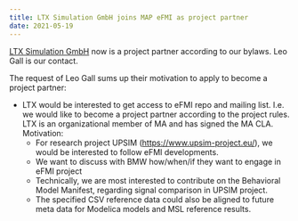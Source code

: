 ```yaml
---
title: LTX Simulation GmbH joins MAP eFMI as project partner
date: 2021-05-19
---
```


[LTX Simulation GmbH](https://www.ltx.de/) now is a project partner according to our bylaws. Leo Gall is our contact.

The request of Leo Gall sums up their motivation to apply to become a project partner:

 - LTX would be interested to get access to eFMI repo and mailing list. I.e. we would like to become a project partner according to the project rules. LTX is an organizational member of MA and has signed the MA CLA. Motivation: 
   - For research project UPSIM (https://www.upsim-project.eu/), we would be interested to follow eFMI developments.
   - We want to discuss with BMW how/when/if they want to engage in eFMI project
   - Technically, we are most interested to contribute on the Behavioral Model Manifest, regarding signal comparison in UPSIM project. 
   - The specified CSV reference data could also be aligned to future meta data for Modelica models and MSL reference results.